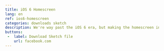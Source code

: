 ```yaml
---
title: iOS 6 Homescreen
lang: en
ref: ios6-homescreen
categories: downloads sketch
description: We're way past the iOS 6 era, but making the homescreen in vector was a lot of fun! If you like it, don't hesitate to share! For commercial use, just ask me!
buttons:
 -  label: Download Sketch file
    url: facebook.com
---
```

